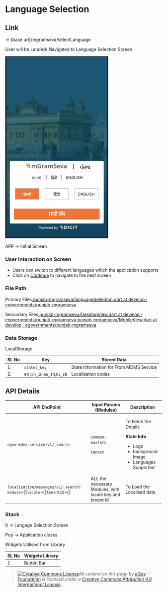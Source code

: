 # Language Selection

## **Link**

→ {base url}/mgramseva/selectLanguage

User will be Landed/ Navigated to Language Selection Screen

![](<../../../../.gitbook/assets/image (26).png>)

APP → Initial Screen

### **User Interaction on Screen**

* Users can switch to different languages which the application supports
* Click on [Continue](https://digit-discuss.atlassian.net/wiki/spaces/DD/pages/1922269219) to navigate to the next screen

### **File Path**

Primary Files[ <img src="https://github.com/fluidicon.png" alt="" data-size="line">punjab-mgramseva/languageSelection.dart at develop · egovernments/punjab-mgramseva](https://github.com/egovernments/punjab-mgramseva/blob/develop/frontend/mgramseva/lib/screeens/SelectLanguage/languageSelection.dart)

Secondary Files[ <img src="https://github.com/fluidicon.png" alt="" data-size="line">punjab-mgramseva/DesktopView.dart at develop · egovernments/punjab-mgramseva](https://github.com/egovernments/punjab-mgramseva/blob/develop/frontend/mgramseva/lib/screeens/SelectLanguage/DesktopView.dart)[ <img src="https://github.com/fluidicon.png" alt="" data-size="line">punjab-mgramseva/MobileView.dart at develop · egovernments/punjab-mgramseva](https://github.com/egovernments/punjab-mgramseva/blob/develop/frontend/mgramseva/lib/screeens/SelectLanguage/MobileView.dart)

### **Data Storage**&#x20;

LocalStorage

| **SL No** | **Key**                     | **Stored Data**                         |
| --------- | --------------------------- | --------------------------------------- |
| 1         | `states_key`                | State Information for From MDMS Service |
| 2.        | ex :`pn_IN`,`en_IN`,`hi_IN` | Localisation codes                      |

## **API Details**

| **API EndPoint**                                                     | **Input Params (Modules)**                                   | **Description**                                                                                                                           |
| -------------------------------------------------------------------- | ------------------------------------------------------------ | ----------------------------------------------------------------------------------------------------------------------------------------- |
| `egov-mdms-service/v1/_search`                                       | <p><code>common-masters</code></p><p><code>tenant</code></p> | <p>To Fetch the Details</p><p><strong>State Info</strong></p><ul><li>Logo</li><li> background Image</li><li>Languages Supported</li></ul> |
| `localization/messages/v1/_search?module`={}`locale`={}`tenantId`={} | ALL the necessary Modules, with locale key and tenant Id     | To Load the Localised data                                                                                                                |

### **Stack**

0 → Langage Selection Screen

Pop → Application closes

Widgets Utilised from Library

| **SL No** | **Widgets Library** |
| --------- | ------------------- |
| 1         | Button Bar          |

> [![Creative Commons License](https://i.creativecommons.org/l/by/4.0/80x15.png)_​_](http://creativecommons.org/licenses/by/4.0/)_All content on this page by_ [_eGov Foundation_](https://egov.org.in/) _is licensed under a_ [_Creative Commons Attribution 4.0 International License_](http://creativecommons.org/licenses/by/4.0/)_._
